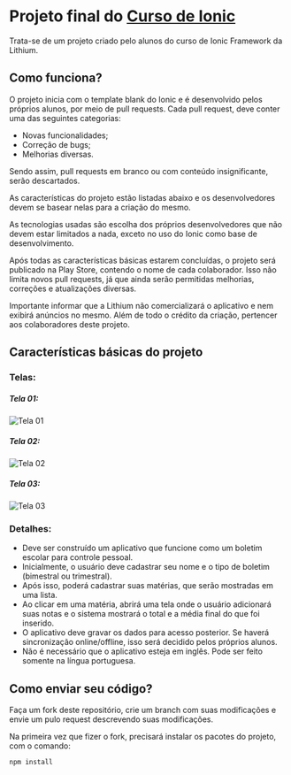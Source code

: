 # Projeto final do [Curso de Ionic](http://lithium.net.br/cursos/ionic.html)
Trata-se de um projeto criado pelo alunos do curso de Ionic Framework da Lithium. 

## Como funciona? 

O projeto inicia com o template blank do Ionic e é desenvolvido pelos próprios alunos, por meio de pull requests. Cada pull request, deve conter uma das seguintes categorias:
- Novas funcionalidades;
- Correção de bugs;
- Melhorias diversas. 

Sendo assim, pull requests em branco ou com conteúdo insignificante, serão descartados. 

As características do projeto estão listadas abaixo e os desenvolvedores devem se basear nelas para a criação do mesmo. 

As tecnologias usadas são escolha dos próprios desenvolvedores que não devem estar limitados a nada, exceto no uso do Ionic como base de desenvolvimento. 

Após todas as características básicas estarem concluídas, o projeto será publicado na Play Store, contendo o nome de cada colaborador. Isso não limita novos pull requests, já que ainda serão permitidas melhorias, correções e atualizações diversas.

Importante informar que a Lithium não comercializará o aplicativo e nem exibirá anúncios no mesmo. Além de todo o crédito da criação, pertencer aos colaboradores deste projeto. 

## Características básicas do projeto

### Telas:

##### Tela 01:
![Tela 01](https://raw.githubusercontent.com/Lithium-us/ionic-projeto-final/master/images/tela-01.png "Tela 01")

##### Tela 02:
![Tela 02](https://raw.githubusercontent.com/Lithium-us/ionic-projeto-final/master/images/tela-02.png "Tela 02")

##### Tela 03:
![Tela 03](https://raw.githubusercontent.com/Lithium-us/ionic-projeto-final/master/images/tela-03.png "Tela 03")

### Detalhes:
- Deve ser construído um aplicativo que funcione como um boletim escolar para controle pessoal.
- Inicialmente, o usuário deve cadastrar seu nome e o tipo de boletim (bimestral ou trimestral). 
- Após isso, poderá cadastrar suas matérias, que serão mostradas em uma lista. 
- Ao clicar em uma matéria, abrirá uma tela onde o usuário adicionará suas notas e o sistema mostrará o total e a média final do que foi inserido. 
- O aplicativo deve gravar os dados para acesso posterior. Se haverá sincronização online/offline, isso será decidido pelos próprios alunos. 
- Não é necessário que o aplicativo esteja em inglês. Pode ser feito somente na língua portuguesa. 

## Como enviar seu código? 

Faça um fork deste repositório, crie um branch com suas modificações e envie um pulo request descrevendo suas modificações.

Na primeira vez que fizer o fork, precisará instalar os pacotes do projeto, com o comando:

```sh
npm install
```
